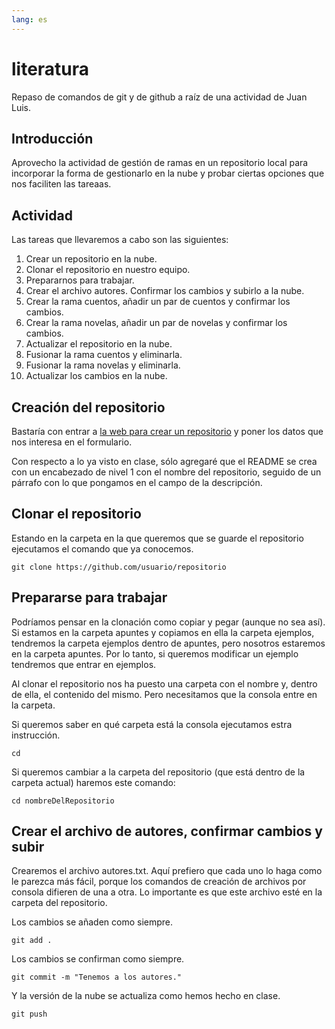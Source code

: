 ```yaml
---
lang: es
---
```


# literatura
Repaso de comandos de git y de github a raíz de una actividad de Juan Luis.

## Introducción

Aprovecho la actividad de gestión de ramas en un repositorio local para incorporar la forma de gestionarlo en la nube y probar ciertas opciones que nos faciliten las tareaas.


## Actividad

Las tareas que llevaremos a cabo son las siguientes:

1. Crear un repositorio en la nube.
1. Clonar el repositorio en nuestro equipo.
1. Prepararnos para trabajar.
1. Crear el archivo autores. Confirmar los cambios y subirlo a la nube.
1. Crear la rama cuentos, añadir un par de cuentos y confirmar los cambios.
1. Crear la rama novelas, añadir un par de novelas y confirmar los cambios.
1. Actualizar el repositorio en la nube.
1. Fusionar la rama cuentos y eliminarla.
1. Fusionar la rama novelas y eliminarla.
1. Actualizar los cambios en la nube.


## Creación del repositorio

Bastaría con entrar a [la web para crear un repositorio](https://github.com/new) y poner los datos que nos interesa en el formulario.

Con respecto a lo ya visto en clase, sólo agregaré que el README se crea con un encabezado de nivel 1 con el nombre del repositorio, seguido de un párrafo con lo que pongamos en el campo de la descripción.

## Clonar el repositorio

Estando en la carpeta en la que queremos que se guarde el repositorio ejecutamos el comando que ya conocemos.

```
git clone https://github.com/usuario/repositorio
```


## Prepararse para trabajar

Podríamos pensar en la clonación como copiar y pegar (aunque no sea así). Si estamos en la carpeta apuntes y copiamos en ella la carpeta ejemplos, tendremos la carpeta ejemplos dentro de apuntes, pero nosotros estaremos en la carpeta apuntes. Por lo tanto, si queremos modificar un ejemplo tendremos que entrar en ejemplos.

Al clonar el repositorio nos ha puesto una carpeta con el nombre y, dentro de ella, el contenido del mismo. Pero necesitamos que la consola entre en la carpeta.

Si queremos saber en qué carpeta está la consola ejecutamos estra instrucción.

```
cd
```

Si queremos cambiar a la carpeta del repositorio (que está dentro de la carpeta actual) haremos este comando:

```
cd nombreDelRepositorio
```


## Crear el archivo de autores, confirmar cambios y subir

Crearemos el archivo autores.txt. Aquí prefiero que cada uno lo haga como le parezca más fácil, porque los comandos de creación de archivos por consola difieren de una a otra. Lo importante es que este archivo esté en la carpeta del repositorio.

Los cambios se añaden como siempre.

```
git add .
```


Los cambios se confirman como siempre.

```
git commit -m "Tenemos a los autores."
```


Y la versión de la nube se actualiza como hemos hecho en clase.

```
git push
```